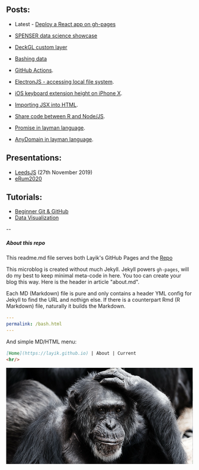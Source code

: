 Posts:
- 
* Latest - [Deploy a React app on gh-pages](https://layik.github.io/ghpages)

* [SPENSER data science showcase](https://layik.github.io/spenser)

* [DeckGL custom layer](https://layik.github.io/decklayer)

* [Bashing data](https://layik.github.io/bash)

* [GitHub Actions](https://layik.github.io/ghactions).

* [ElectronJS - accessing local file system](https://layik.github.io/electronjsfiles).
* [iOS keyboard extension height on iPhone X](https://layik.github.io/iOSkb).
* [Importing JSX into HTML](https://layik.github.io/htmljsx).
* [Share code between R and Node/JS](https://layik.github.io/sharedjs).
* [Promise in layman language](https://layik.github.io/jspromise).
* [AnyDomain in layman language](https://layik.github.io/anydomain).


Presentations:
-
* [LeedsJS](https://layik.github.io/presentations/leedsjs/slides.html) (27th November 2019)
* [eRum2020](https://layik.github.io/presentations/eRum2020/slides.html)

Tutorials:
-
* [Beginner Git & GitHub](https://layik.github.io/tutorials/lida-rr/git-github)
* [Data Visualization](https://layik.github.io/tutorials/datavis)

--
##### About this repo
This readme.md file serves both Layik's GitHub Pages and the [Repo](https://github.com/layik/layik.github.io)


This microblog is created without much Jekyll. Jekyll powers `gh-pages`, will do my best to keep minimal meta-code in here. You too can create your blog this way. Here is the header in article "about.md". 

Each MD (Markdown) file is pure and only contains a header YML config for Jekyll to find the URL and nothign else. If there is a counterpart Rmd (R Markdown) file, naturally it builds the Markdown.

```yml
---
permalink: /bash.html
---
```
And simple MD/HTML menu:

```md
[Home](https://layik.github.io) | About | Current
<hr/>
```

![Image from PixaBay](/images/pixabay.png)
